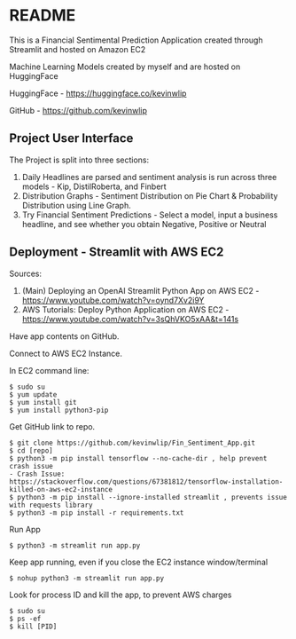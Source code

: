 
README
======

This is a Financial Sentimental Prediction Application created through 
Streamlit and hosted on Amazon EC2

Machine Learning Models created by myself and are hosted on HuggingFace

HuggingFace - https://huggingface.co/kevinwlip

GitHub - https://github.com/kevinwlip


Project User Interface
----------------------
The Project is split into three sections:

1. Daily Headlines are parsed and sentiment analysis is run across three models - Kip, DistilRoberta, and Finbert
2. Distribution Graphs - Sentiment Distribution on Pie Chart & Probability Distribution using Line Graph.
3. Try Financial Sentiment Predictions - Select a model, input a business headline, and see whether you obtain Negative, Positive or Neutral


Deployment - Streamlit with AWS EC2
-----------------------------------

Sources:
1. (Main) Deploying an OpenAI Streamlit Python App on AWS EC2 - https://www.youtube.com/watch?v=oynd7Xv2i9Y
2. AWS Tutorials: Deploy Python Application on AWS EC2 - https://www.youtube.com/watch?v=3sQhVKO5xAA&t=141s


Have app contents on GitHub.

Connect to AWS EC2 Instance.

In EC2 command line:

```
$ sudo su
$ yum update
$ yum install git
$ yum install python3-pip
```

Get GitHub link to repo.
```
$ git clone https://github.com/kevinwlip/Fin_Sentiment_App.git
$ cd [repo]
$ python3 -m pip install tensorflow --no-cache-dir , help prevent crash issue
- Crash Issue: https://stackoverflow.com/questions/67381812/tensorflow-installation-killed-on-aws-ec2-instance
$ python3 -m pip install --ignore-installed streamlit , prevents issue with requests library
$ python3 -m pip install -r requirements.txt
```

Run App

`$ python3 -m streamlit run app.py`

Keep app running, even if you close the EC2 instance window/terminal

`$ nohup python3 -m streamlit run app.py`

Look for process ID and kill the app, to prevent AWS charges
```
$ sudo su
$ ps -ef
$ kill [PID]
```